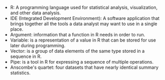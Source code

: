 - R: A programming language used for statistical analysis, visualization, and other data analysis.
- IDE (Integrated Development Environment): A software application that brings together all the tools a data analyst may want to use in a single place.
- Argument: information that a function in R needs in order to run.
- Variable: is a representation of a value in R that can be stored for use later during programming.
- Vector: is a group of data elements of the same type stored in a sequence in R.
- Pipe: is a tool in R for expressing a sequence of multiple operations.
- Anscombe's quartet: four datasets that have nearly identical summary statistics. 

